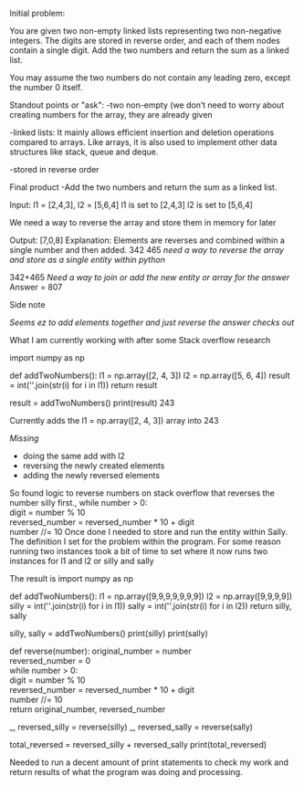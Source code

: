 Initial problem:

You are given two non-empty linked lists representing two non-negative integers. The digits are stored in reverse order, and each of them 
nodes contain a single digit. Add the two numbers and return the sum as a linked list.

You may assume the two numbers do not contain any leading zero, except the number 0 itself.

Standout points or "ask":
-two non-empty (we don’t need to worry about creating numbers for the array, they are already given

-linked lists: It mainly allows efficient insertion and deletion operations compared to arrays. 
Like arrays, it is also used to implement other data structures like stack, queue and deque. 


-stored in reverse order

Final product 
-Add the two numbers and return the sum as a linked list.

Input: l1 = [2,4,3], l2 = [5,6,4]
l1 is set to [2,4,3]
l2 is set to [5,6,4]

We need a way to reverse the array and store them in memory for later


Output: [7,0,8]
Explanation: 
Elements are reverses and combined within a single number and then added.
342
465
*need a way to reverse the array and store as a single entity within python*


342+465 *Need a way to join or add the new entity or array for the answer*  
Answer = 807

Side note

*Seems ez to add elements together and just reverse the answer*
*checks out*

What I am currently working with after some Stack overflow research 

import numpy as np

def addTwoNumbers():
    l1 = np.array([2, 4, 3])
    l2 = np.array([5, 6, 4])
    result = int(''.join(str(i) for i in l1))
    return result

result = addTwoNumbers()
print(result)
243

Currently adds the l1 = np.array([2, 4, 3]) array into 243

*Missing*
- doing the same add with l2
- reversing the newly created elements
- adding the newly reversed elements 

So found logic to reverse numbers on stack overflow that reverses the number silly first.,
    while number > 0:  
        digit = number % 10  
        reversed_number = reversed_number * 10 + digit  
        number //= 10 
Once done I needed to store and run the entity within Sally. The definition I set for the problem within the program.
For some reason running two instances took a bit of time to set where it now runs two instances for l1 and l2 or silly and sally 


The result is import numpy as np

def addTwoNumbers():
    l1 = np.array([9,9,9,9,9,9,9])
    l2 = np.array([9,9,9,9])
    silly = int(''.join(str(i) for i in l1))
    sally = int(''.join(str(i) for i in l2))
    return silly, sally  

silly, sally = addTwoNumbers()
print(silly)
print(sally)

def reverse(number):
    original_number = number  
    reversed_number = 0  
    while number > 0:  
        digit = number % 10  
        reversed_number = reversed_number * 10 + digit  
        number //= 10   
    return original_number, reversed_number  

_, reversed_silly = reverse(silly)
_, reversed_sally = reverse(sally)



total_reversed = reversed_silly + reversed_sally
print(total_reversed)

Needed to run a decent amount of print statements to check my work and return results of what the program was doing and processing. 



